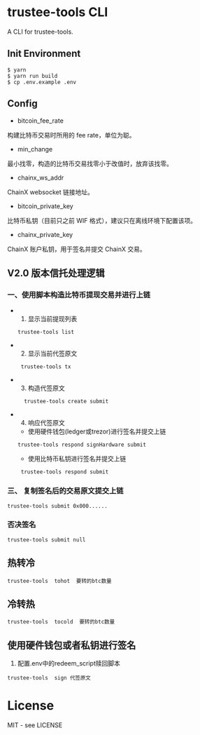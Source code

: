 # trustee-tools CLI

A CLI for trustee-tools.


## Init Environment

```shell
$ yarn
$ yarn run build
$ cp .env.example .env

```

## Config
- bitcoin_fee_rate

构建比特币交易时所用的 fee rate，单位为聪。

- min_change

最小找零，构造的比特币交易找零小于改值时，放弃该找零。

- chainx_ws_addr

ChainX websocket 链接地址。

- bitcoin_private_key

比特币私钥（目前只之前 WIF 格式），建议只在离线环境下配置该项。

- chainx_private_key

ChainX 账户私钥，用于签名并提交 ChainX 交易。

## V2.0 版本信托处理逻辑

### 一、使用脚本构造比特币提现交易并进行上链
 
 * 1. 显示当前提现列表
    ```
    trustee-tools list
    
    ```
 * 2. 显示当前代签原文
   ```
    trustee-tools tx
   ```
 * 3. 构造代签原文
   ```
     trustee-tools create submit
   ```
 * 4. 响应代签原文
 
   * 使用硬件钱包(ledger或trezor)进行签名并提交上链 
   ```
   trustee-tools respond signHardware submit
   ```  
   * 使用比特币私钥进行签名并提交上链
   ```
    trustee-tools respond submit
   ```

### 三、 复制签名后的交易原文提交上链

```
trustee-tools submit 0x000......   
```

### 否决签名

```
trustee-tools submit null   
```

## 热转冷
```
trustee-tools  tohot  要转的btc数量
```

## 冷转热

```
trustee-tools  tocold  要转的btc数量
```

## 使用硬件钱包或者私钥进行签名

1. 配置.env中的redeem_script赎回脚本

```
trustee-tools  sign 代签原文
```
# License

MIT - see LICENSE


